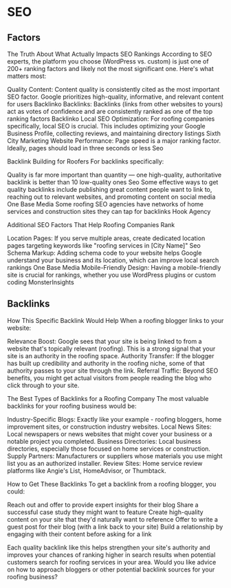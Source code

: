 # SEO 

## Factors

The Truth About What Actually Impacts SEO Rankings
According to SEO experts, the platform you choose (WordPress vs. custom) is just one of 200+ ranking factors and likely not the most significant one. Here's what matters most:

Quality Content: Content quality is consistently cited as the most important SEO factor. Google prioritizes high-quality, informative, and relevant content for users Backlinko
Backlinks: Backlinks (links from other websites to yours) act as votes of confidence and are consistently ranked as one of the top ranking factors Backlinko
Local SEO Optimization: For roofing companies specifically, local SEO is crucial. This includes optimizing your Google Business Profile, collecting reviews, and maintaining directory listings Sixth City Marketing
Website Performance: Page speed is a major ranking factor. Ideally, pages should load in three seconds or less Seo

Backlink Building for Roofers
For backlinks specifically:

Quality is far more important than quantity — one high-quality, authoritative backlink is better than 10 low-quality ones Seo
Some effective ways to get quality backlinks include publishing great content people want to link to, reaching out to relevant websites, and promoting content on social media One Base Media
Some roofing SEO agencies have networks of home services and construction sites they can tap for backlinks Hook Agency

Additional SEO Factors That Help Roofing Companies Rank

Location Pages: If you serve multiple areas, create dedicated location pages targeting keywords like "roofing services in [City Name]" Seo
Schema Markup: Adding schema code to your website helps Google understand your business and its location, which can improve local search rankings One Base Media
Mobile-Friendly Design: Having a mobile-friendly site is crucial for rankings, whether you use WordPress plugins or custom coding MonsterInsights

## Backlinks

How This Specific Backlink Would Help
When a roofing blogger links to your website:

Relevance Boost: Google sees that your site is being linked to from a website that's topically relevant (roofing). This is a strong signal that your site is an authority in the roofing space.
Authority Transfer: If the blogger has built up credibility and authority in the roofing niche, some of that authority passes to your site through the link.
Referral Traffic: Beyond SEO benefits, you might get actual visitors from people reading the blog who click through to your site.

The Best Types of Backlinks for a Roofing Company
The most valuable backlinks for your roofing business would be:

Industry-Specific Blogs: Exactly like your example - roofing bloggers, home improvement sites, or construction industry websites.
Local News Sites: Local newspapers or news websites that might cover your business or a notable project you completed.
Business Directories: Local business directories, especially those focused on home services or construction.
Supply Partners: Manufacturers or suppliers whose materials you use might list you as an authorized installer.
Review Sites: Home service review platforms like Angie's List, HomeAdvisor, or Thumbtack.

How to Get These Backlinks
To get a backlink from a roofing blogger, you could:

Reach out and offer to provide expert insights for their blog
Share a successful case study they might want to feature
Create high-quality content on your site that they'd naturally want to reference
Offer to write a guest post for their blog (with a link back to your site)
Build a relationship by engaging with their content before asking for a link

Each quality backlink like this helps strengthen your site's authority and improves your chances of ranking higher in search results when potential customers search for roofing services in your area.
Would you like advice on how to approach bloggers or other potential backlink sources for your roofing business?